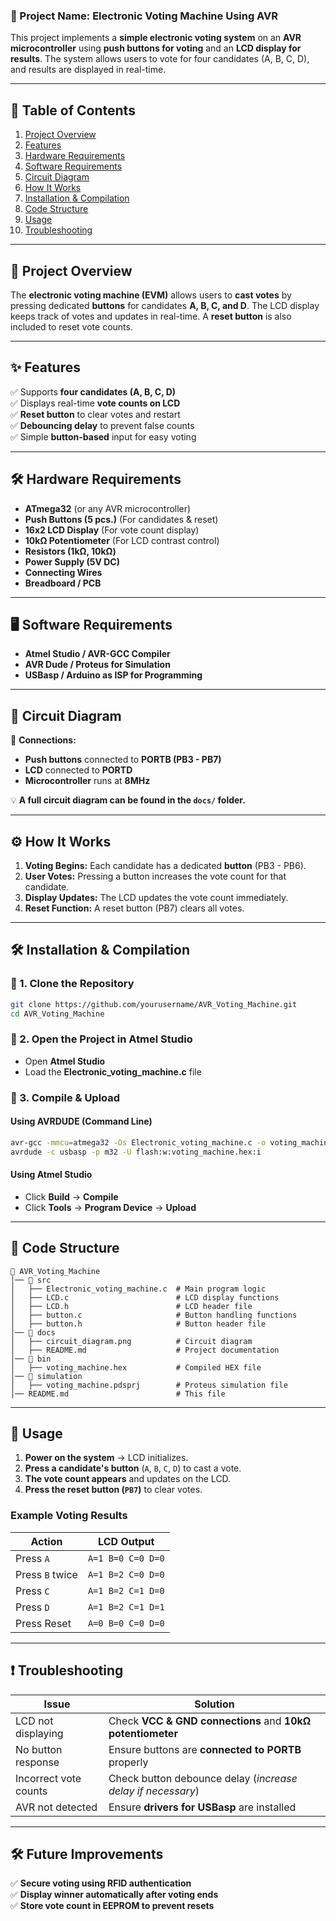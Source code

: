 
### **📌 Project Name: Electronic Voting Machine Using AVR**
This project implements a **simple electronic voting system** on an **AVR microcontroller** using **push buttons for voting** and an **LCD display for results**. The system allows users to vote for four candidates (A, B, C, D), and results are displayed in real-time.

---

## **📖 Table of Contents**
1. [Project Overview](#project-overview)  
2. [Features](#features)  
3. [Hardware Requirements](#hardware-requirements)  
4. [Software Requirements](#software-requirements)  
5. [Circuit Diagram](#circuit-diagram)  
6. [How It Works](#how-it-works)  
7. [Installation & Compilation](#installation--compilation)  
8. [Code Structure](#code-structure)  
9. [Usage](#usage)  
10. [Troubleshooting](#troubleshooting)  

---

## **📝 Project Overview**
The **electronic voting machine (EVM)** allows users to **cast votes** by pressing dedicated **buttons** for candidates **A, B, C, and D**. The LCD display keeps track of votes and updates in real-time. A **reset button** is also included to reset vote counts.

---

## **✨ Features**
✅ Supports **four candidates (A, B, C, D)**  
✅ Displays real-time **vote counts on LCD**  
✅ **Reset button** to clear votes and restart  
✅ **Debouncing delay** to prevent false counts  
✅ Simple **button-based** input for easy voting  

---

## **🛠️ Hardware Requirements**
- **ATmega32** (or any AVR microcontroller)  
- **Push Buttons (5 pcs.)** (For candidates & reset)  
- **16x2 LCD Display** (For vote count display)  
- **10kΩ Potentiometer** (For LCD contrast control)  
- **Resistors (1kΩ, 10kΩ)**  
- **Power Supply (5V DC)**  
- **Connecting Wires**  
- **Breadboard / PCB**  

---

## **🖥️ Software Requirements**
- **Atmel Studio / AVR-GCC Compiler**  
- **AVR Dude / Proteus for Simulation**  
- **USBasp / Arduino as ISP for Programming**  

---

## **🔌 Circuit Diagram**
📌 **Connections:**  
- **Push buttons** connected to **PORTB (PB3 - PB7)**  
- **LCD** connected to **PORTD**  
- **Microcontroller** runs at **8MHz**

💡 **A full circuit diagram can be found in the `docs/` folder.**

---

## **⚙️ How It Works**
1. **Voting Begins:** Each candidate has a dedicated **button** (PB3 - PB6).  
2. **User Votes:** Pressing a button increases the vote count for that candidate.  
3. **Display Updates:** The LCD updates the vote count immediately.  
4. **Reset Function:** A reset button (PB7) clears all votes.  

---

## **🛠 Installation & Compilation**
### **🔹 1. Clone the Repository**
```sh
git clone https://github.com/yourusername/AVR_Voting_Machine.git
cd AVR_Voting_Machine
```

### **🔹 2. Open the Project in Atmel Studio**
- Open **Atmel Studio**  
- Load the **Electronic_voting_machine.c** file  

### **🔹 3. Compile & Upload**
#### **Using AVRDUDE (Command Line)**
```sh
avr-gcc -mmcu=atmega32 -Os Electronic_voting_machine.c -o voting_machine.hex
avrdude -c usbasp -p m32 -U flash:w:voting_machine.hex:i
```

#### **Using Atmel Studio**
- Click **Build** → **Compile**
- Click **Tools** → **Program Device** → **Upload**

---

## **📁 Code Structure**
```
📂 AVR_Voting_Machine
│── 📁 src
│   ├── Electronic_voting_machine.c  # Main program logic
│   ├── LCD.c                        # LCD display functions
│   ├── LCD.h                        # LCD header file
│   ├── button.c                     # Button handling functions
│   ├── button.h                     # Button header file
│── 📁 docs
│   ├── circuit_diagram.png          # Circuit diagram
│   ├── README.md                    # Project documentation
│── 📁 bin
│   ├── voting_machine.hex           # Compiled HEX file
│── 📁 simulation
│   ├── voting_machine.pdsprj        # Proteus simulation file
│── README.md                        # This file
```

---

## **📌 Usage**
1. **Power on the system** → LCD initializes.  
2. **Press a candidate's button** (`A`, `B`, `C`, `D`) to cast a vote.  
3. **The vote count appears** and updates on the LCD.  
4. **Press the reset button (`PB7`)** to clear votes.  

### **Example Voting Results**
| Action  | LCD Output  |
|--------|------------|
| Press `A` | `A=1 B=0 C=0 D=0` |
| Press `B` twice | `A=1 B=2 C=0 D=0` |
| Press `C` | `A=1 B=2 C=1 D=0` |
| Press `D` | `A=1 B=2 C=1 D=1` |
| Press Reset | `A=0 B=0 C=0 D=0` |

---

## **❗ Troubleshooting**
| Issue | Solution |
|-------|----------|
| LCD not displaying | Check **VCC & GND connections** and **10kΩ potentiometer** |
| No button response | Ensure buttons are **connected to PORTB** properly |
| Incorrect vote counts | Check button debounce delay (_increase delay if necessary_) |
| AVR not detected | Ensure **drivers for USBasp** are installed |

---

## **🛠️ Future Improvements**
✅ **Secure voting using RFID authentication**  
✅ **Display winner automatically after voting ends**  
✅ **Store vote count in EEPROM to prevent resets**  

